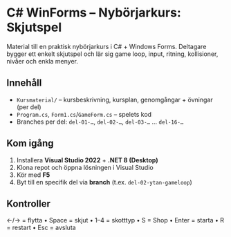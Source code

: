 # C# WinForms – Nybörjarkurs: Skjutspel

Material till en praktisk nybörjarkurs i C# + Windows Forms. Deltagare bygger ett enkelt skjutspel och 
lär sig game loop, input, ritning, kollisioner, nivåer och enkla menyer.

## Innehåll
- `Kursmaterial/` – kursbeskrivning, kursplan, genomgångar + övningar (per del)
- `Program.cs`, `Form1.cs`/`GameForm.cs` – spelets kod
- Branches per del: `del-01-…`, `del-02-…`, `del-03-…` … `del-16-…`

## Kom igång
1) Installera **Visual Studio 2022** + **.NET 8 (Desktop)**  
2) Klona repot och öppna lösningen i Visual Studio  
3) Kör med **F5**  
4) Byt till en specifik del via **branch** (t.ex. `del-02-ytan-gameloop`)

## Kontroller
←/→ = flytta • Space = skjut • 1–4 = skotttyp • S = Shop • Enter = starta • R = restart • Esc = avsluta
